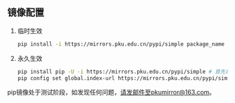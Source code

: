 ## 镜像配置

1. 临时生效
    ```bash
    pip install -i https://mirrors.pku.edu.cn/pypi/simple package_name
    ```

2. 永久生效
    ```bash
    pip install pip -U -i https://mirrors.pku.edu.cn/pypi/simple # 首先将pip版本升级至10.0.0+
    pip config set global.index-url https://mirrors.pku.edu.cn/pypi/simple
    ```

pip镜像处于测试阶段，如发现任何问题，请发邮件至pkumirror@163.com。
